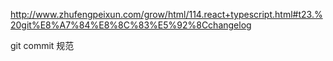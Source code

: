 http://www.zhufengpeixun.com/grow/html/114.react+typescript.html#t23.%20git%E8%A7%84%E8%8C%83%E5%92%8Cchangelog


git commit 规范